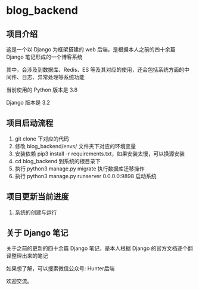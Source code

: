 # blog_backend 

## 项目介绍

这是一个以 Django 为框架搭建的 web 后端，是根据本人之前的四十余篇 Django 笔记形成的一个博客系统

其中，会涉及到数据库、Redis、ES 等及其对应的使用，还会包括系统方面的中间件、日志、异常处理等系统功能

当前使用的 Python 版本是 3.8

Django 版本是 3.2

## 项目启动流程

1. git clone 下对应的代码
2. 修改 blog_backend/envs/ 文件夹下对应的环境变量
3. 安装依赖 pip3 install -r requirements.txt，如果安装太慢，可以换源安装
4. cd blog_backend 到系统的根目录下
5. 执行 python3 manage.py migrate 执行数据库迁移操作
6. 执行 python3 manage.py runserver 0.0.0.0:9898 启动系统


## 项目更新当前进度

1. 系统的创建与运行

## 关于 Django 笔记

关于之前的更新的四十余篇 Django 笔记，是本人根据 Django 的官方文档逐个翻译整理出来的笔记

如果想了解，可以搜索微信公众号: Hunter后端

欢迎交流。
